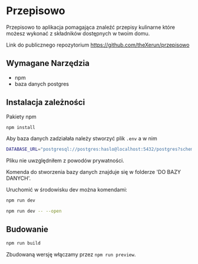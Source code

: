 # Przepisowo

Przepisowo to aplikacja pomagająca znaleźć przepisy kulinarne które możesz wykonać z składników dostępnych w twoim domu.

Link do publicznego repozytorium
https://github.com/theXerun/przepisowo


## Wymagane Narzędzia
- npm
- baza danych postgres

## Instalacja zależności

Pakiety npm
```bash
npm install
```
Aby baza danych zadziałała należy stworzyć plik `.env` a w nim
```bash
DATABASE_URL="postgresql://postgres:haslo@localhost:5432/postgres?schema=public"
```
Pliku nie uwzględniłem z powodów prywatności.

Komenda do stworzenia bazy danych znajduje się w folderze 'DO BAZY DANYCH'.

Uruchomić w środowisku dev można komendami:
```bash
npm run dev

npm run dev -- --open
```

## Budowanie

```bash
npm run build
```

Zbudowaną wersję włączamy przez `npm run preview`.

